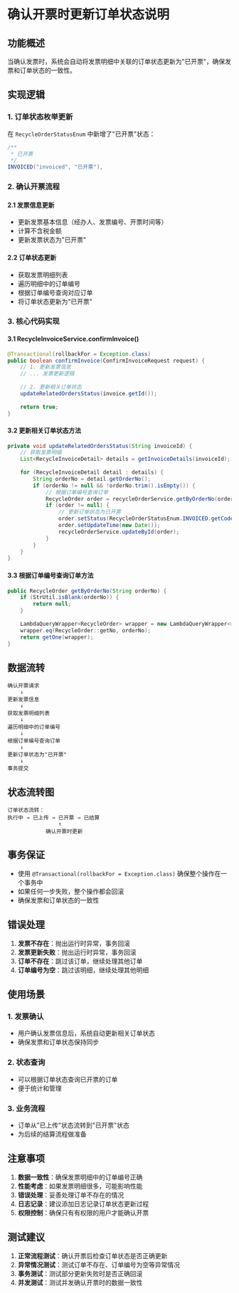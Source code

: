 # 确认开票时更新订单状态说明

## 功能概述

当确认发票时，系统会自动将发票明细中关联的订单状态更新为"已开票"，确保发票和订单状态的一致性。

## 实现逻辑

### 1. 订单状态枚举更新

在 `RecycleOrderStatusEnum` 中新增了"已开票"状态：

```java
/**
 * 已开票
 */
INVOICED("invoiced", "已开票"),
```

### 2. 确认开票流程

#### 2.1 发票信息更新
- 更新发票基本信息（经办人、发票编号、开票时间等）
- 计算不含税金额
- 更新发票状态为"已开票"

#### 2.2 订单状态更新
- 获取发票明细列表
- 遍历明细中的订单编号
- 根据订单编号查询对应订单
- 将订单状态更新为"已开票"

### 3. 核心代码实现

#### 3.1 RecycleInvoiceService.confirmInvoice()
```java
@Transactional(rollbackFor = Exception.class)
public boolean confirmInvoice(ConfirmInvoiceRequest request) {
    // 1. 更新发票信息
    // ... 发票更新逻辑
    
    // 2. 更新相关订单状态
    updateRelatedOrdersStatus(invoice.getId());
    
    return true;
}
```

#### 3.2 更新相关订单状态方法
```java
private void updateRelatedOrdersStatus(String invoiceId) {
    // 获取发票明细
    List<RecycleInvoiceDetail> details = getInvoiceDetails(invoiceId);
    
    for (RecycleInvoiceDetail detail : details) {
        String orderNo = detail.getOrderNo();
        if (orderNo != null && !orderNo.trim().isEmpty()) {
            // 根据订单编号查询订单
            RecycleOrder order = recycleOrderService.getByOrderNo(orderNo);
            if (order != null) {
                // 更新订单状态为已开票
                order.setStatus(RecycleOrderStatusEnum.INVOICED.getCode());
                order.setUpdateTime(new Date());
                recycleOrderService.updateById(order);
            }
        }
    }
}
```

#### 3.3 根据订单编号查询订单方法
```java
public RecycleOrder getByOrderNo(String orderNo) {
    if (StrUtil.isBlank(orderNo)) {
        return null;
    }
    
    LambdaQueryWrapper<RecycleOrder> wrapper = new LambdaQueryWrapper<>();
    wrapper.eq(RecycleOrder::getNo, orderNo);
    return getOne(wrapper);
}
```

## 数据流转

```
确认开票请求
    ↓
更新发票信息
    ↓
获取发票明细列表
    ↓
遍历明细中的订单编号
    ↓
根据订单编号查询订单
    ↓
更新订单状态为"已开票"
    ↓
事务提交
```

## 状态流转图

```
订单状态流转：
执行中 → 已上传 → 已开票 → 已结算
                ↑
            确认开票时更新
```

## 事务保证

- 使用 `@Transactional(rollbackFor = Exception.class)` 确保整个操作在一个事务中
- 如果任何一步失败，整个操作都会回滚
- 确保发票和订单状态的一致性

## 错误处理

1. **发票不存在**：抛出运行时异常，事务回滚
2. **发票更新失败**：抛出运行时异常，事务回滚
3. **订单不存在**：跳过该订单，继续处理其他订单
4. **订单编号为空**：跳过该明细，继续处理其他明细

## 使用场景

### 1. 发票确认
- 用户确认发票信息后，系统自动更新相关订单状态
- 确保发票和订单状态保持同步

### 2. 状态查询
- 可以根据订单状态查询已开票的订单
- 便于统计和管理

### 3. 业务流程
- 订单从"已上传"状态流转到"已开票"状态
- 为后续的结算流程做准备

## 注意事项

1. **数据一致性**：确保发票明细中的订单编号正确
2. **性能考虑**：如果发票明细很多，可能影响性能
3. **错误处理**：妥善处理订单不存在的情况
4. **日志记录**：建议添加日志记录订单状态更新过程
5. **权限控制**：确保只有有权限的用户才能确认开票

## 测试建议

1. **正常流程测试**：确认开票后检查订单状态是否正确更新
2. **异常情况测试**：测试订单不存在、订单编号为空等异常情况
3. **事务测试**：测试部分更新失败时是否正确回滚
4. **并发测试**：测试并发确认开票时的数据一致性
